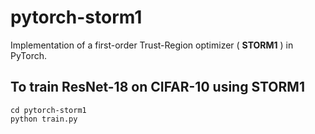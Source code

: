 # pytorch-storm1
Implementation of a first-order Trust-Region optimizer ( **STORM1** ) in PyTorch.

## To train ResNet-18 on CIFAR-10 using STORM1
```
cd pytorch-storm1
python train.py
```
